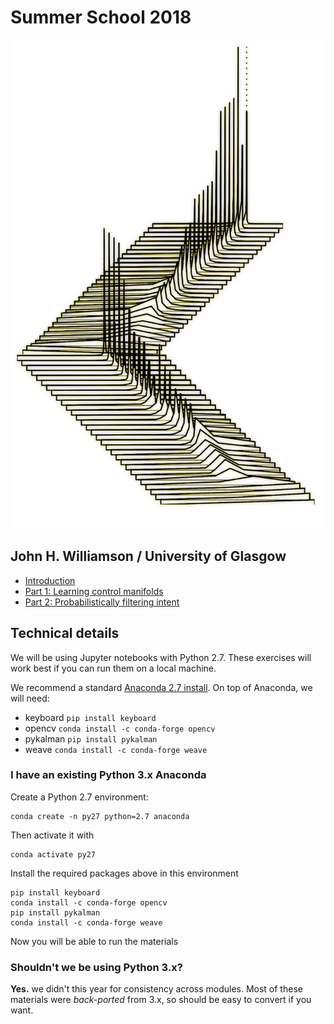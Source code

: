 # Summer School 2018
![logo](imgs/logo.png)

## John H. Williamson / University of Glasgow

* [Introduction](i_introduction.ipynb)
* [Part 1: Learning control manifolds](ii_unsupervised.ipynb)
* [Part 2: Probabilistically filtering intent](iii_probabilistic.ipynb)

## Technical details
We will be using Jupyter notebooks with Python 2.7. These exercises will work best if you can run them on a local machine.

We recommend a standard [Anaconda 2.7 install](https://www.anaconda.com/download/). On top of Anaconda, we will need:

* keyboard `pip install keyboard`
* opencv `conda install -c conda-forge opencv`
* pykalman `pip install pykalman`
* weave `conda install -c conda-forge weave`

### I have an existing Python 3.x Anaconda
Create a Python 2.7 environment:

    conda create -n py27 python=2.7 anaconda

Then activate it with

    conda activate py27

Install the required packages above in this environment

    pip install keyboard
    conda install -c conda-forge opencv
    pip install pykalman
    conda install -c conda-forge weave

Now you will be able to run the materials

### Shouldn't we be using Python 3.x?
**Yes.** we didn't this year for consistency across modules. Most of these materials were *back-ported* from 3.x, so should be easy to convert if you want.
